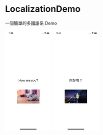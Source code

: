 # LocalizationDemo


一個簡單的多國語系 Demo

<img src="https://github.com/TomEnChih/LocalizationDemo/blob/main/Simulator%20Screen%20Shot%20-%20iPhone%2011%20-%202021-09-30%20at%2011.49.22.png" width = "30%" height = "30%" alt="MainController"/> <img src="https://github.com/TomEnChih/LocalizationDemo/blob/main/Simulator%20Screen%20Shot%20-%20iPhone%2011%20-%202021-09-30%20at%2011.49.54.png" width = "30%" height = "30%" alt="SearchController"/> 

